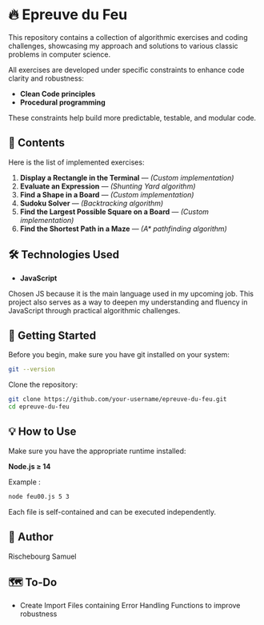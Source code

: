 # 🔥 Epreuve du Feu

This repository contains a collection of algorithmic exercises and coding challenges, showcasing my approach and solutions to various classic problems in computer science.

All exercises are developed under specific constraints to enhance code clarity and robustness:

- **Clean Code principles**
- **Procedural programming**

These constraints help build more predictable, testable, and modular code.

## 📂 Contents

Here is the list of implemented exercises:

1. **Display a Rectangle in the Terminal** — _(Custom implementation)_
2. **Evaluate an Expression** — _(Shunting Yard algorithm)_
3. **Find a Shape in a Board** — _(Custom implementation)_
4. **Sudoku Solver** — _(Backtracking algorithm)_
5. **Find the Largest Possible Square on a Board** — _(Custom implementation)_
6. **Find the Shortest Path in a Maze** — _(A\* pathfinding algorithm)_

## 🛠️ Technologies Used

- **JavaScript**

Chosen JS because it is the main language used in my upcoming job. This project also serves as a way to deepen my understanding and fluency in JavaScript through practical algorithmic challenges.

## 🚀 Getting Started

Before you begin, make sure you have git installed on your system:

```bash
git --version
```

Clone the repository:

```bash
git clone https://github.com/your-username/epreuve-du-feu.git
cd epreuve-du-feu
```

## 💡 How to Use

Make sure you have the appropriate runtime installed:

**Node.js ≥ 14**

Example :

```bash
node feu00.js 5 3
```

Each file is self-contained and can be executed independently.

## 👤 Author

Rischebourg Samuel

## 🗺️ To-Do

- Create Import Files containing Error Handling Functions to improve robustness
